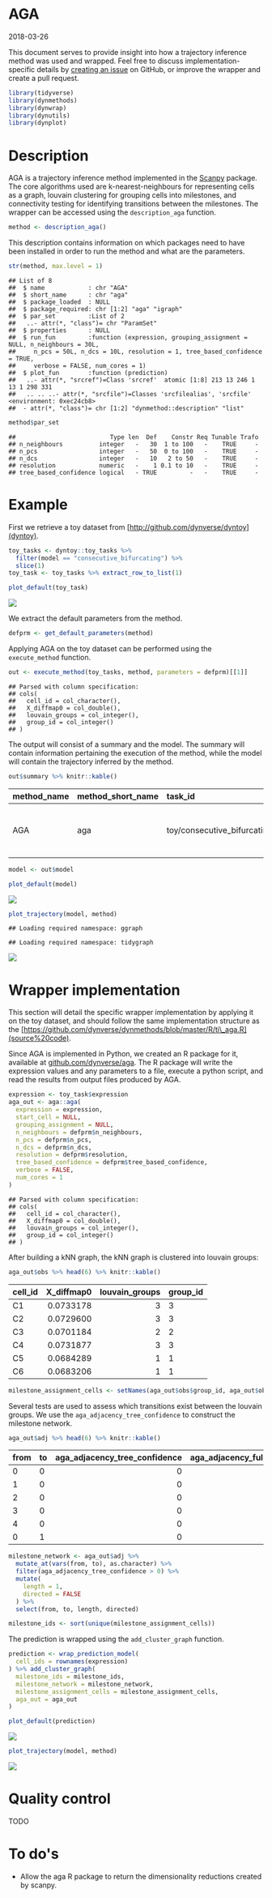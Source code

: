 AGA
================
2018-03-26

This document serves to provide insight into how a trajectory inference method was used and wrapped. Feel free to discuss implementation-specific details by [creating an issue](https://github.com/dynverse/dynmethods/issues) on GitHub, or improve the wrapper and create a pull request.

``` r
library(tidyverse)
library(dynmethods)
library(dynwrap)
library(dynutils)
library(dynplot)
```

Description
===========

AGA is a trajectory inference method implemented in the [Scanpy](https://scanpy.readthedocs.io/en/latest/) package. The core algorithms used are k-nearest-neighbours for representing cells as a graph, louvain clustering for grouping cells into milestones, and connectivity testing for identifying transitions between the milestones. The wrapper can be accessed using the `description_aga` function.

``` r
method <- description_aga()
```

This description contains information on which packages need to have been installed in order to run the method and what are the parameters.

``` r
str(method, max.level = 1)
```

    ## List of 8
    ##  $ name            : chr "AGA"
    ##  $ short_name      : chr "aga"
    ##  $ package_loaded  : NULL
    ##  $ package_required: chr [1:2] "aga" "igraph"
    ##  $ par_set         :List of 2
    ##   ..- attr(*, "class")= chr "ParamSet"
    ##  $ properties      : NULL
    ##  $ run_fun         :function (expression, grouping_assignment = NULL, n_neighbours = 30L, 
    ##     n_pcs = 50L, n_dcs = 10L, resolution = 1, tree_based_confidence = TRUE, 
    ##     verbose = FALSE, num_cores = 1)  
    ##  $ plot_fun        :function (prediction)  
    ##   ..- attr(*, "srcref")=Class 'srcref'  atomic [1:8] 213 13 246 1 13 1 298 331
    ##   .. .. ..- attr(*, "srcfile")=Classes 'srcfilealias', 'srcfile' <environment: 0xec24cb8> 
    ##  - attr(*, "class")= chr [1:2] "dynmethod::description" "list"

``` r
method$par_set
```

    ##                          Type len  Def    Constr Req Tunable Trafo
    ## n_neighbours          integer   -   30  1 to 100   -    TRUE     -
    ## n_pcs                 integer   -   50  0 to 100   -    TRUE     -
    ## n_dcs                 integer   -   10   2 to 50   -    TRUE     -
    ## resolution            numeric   -    1 0.1 to 10   -    TRUE     -
    ## tree_based_confidence logical   - TRUE         -   -    TRUE     -

Example
=======

First we retrieve a toy dataset from [http://github.com/dynverse/dyntoy](dyntoy).

``` r
toy_tasks <- dyntoy::toy_tasks %>% 
  filter(model == "consecutive_bifurcating") %>% 
  slice(1)
toy_task <- toy_tasks %>% extract_row_to_list(1)

plot_default(toy_task)
```

![](aga_files/figure-markdown_github/unnamed-chunk-5-1.png)

We extract the default parameters from the method.

``` r
defprm <- get_default_parameters(method)
```

Applying AGA on the toy dataset can be performed using the `execute_method` function.

``` r
out <- execute_method(toy_tasks, method, parameters = defprm)[[1]]
```

    ## Parsed with column specification:
    ## cols(
    ##   cell_id = col_character(),
    ##   X_diffmap0 = col_double(),
    ##   louvain_groups = col_integer(),
    ##   group_id = col_integer()
    ## )

The output will consist of a summary and the model. The summary will contain information pertaining the execution of the method, while the model will contain the trajectory inferred by the method.

``` r
out$summary %>% knitr::kable()
```

| method\_name | method\_short\_name | task\_id                        |  time\_sessionsetup|  time\_preprocessing|  time\_method|  time\_postprocessing|  time\_wrapping|  time\_sessioncleanup| error |  num\_files\_created|  num\_setseed\_calls| prior\_df                                                   |
|:-------------|:--------------------|:--------------------------------|-------------------:|--------------------:|-------------:|---------------------:|---------------:|---------------------:|:------|--------------------:|--------------------:|:------------------------------------------------------------|
| AGA          | aga                 | toy/consecutive\_bifurcating\_1 |           0.0130212|             8.65e-05|       1.43611|             0.2281947|       0.0001907|             0.0005667| NULL  |                    0|                    0| list(prior\_type = logical(0), prior\_names = character(0)) |

``` r
model <- out$model 

plot_default(model)
```

![](aga_files/figure-markdown_github/unnamed-chunk-8-1.png)

``` r
plot_trajectory(model, method)
```

    ## Loading required namespace: ggraph

    ## Loading required namespace: tidygraph

![](aga_files/figure-markdown_github/unnamed-chunk-8-2.png)

Wrapper implementation
======================

This section will detail the specific wrapper implementation by applying it on the toy dataset, and should follow the same implementation structure as the [https://github.com/dynverse/dynmethods/blob/master/R/ti\_aga.R](source%20code).

Since AGA is implemented in Python, we created an R package for it, available at [github.com/dynverse/aga](https://github.com/dynverse/aga). The R package will write the expression values and any parameters to a file, execute a python script, and read the results from output files produced by AGA.

``` r
expression <- toy_task$expression
aga_out <- aga::aga(
  expression = expression,
  start_cell = NULL,
  grouping_assignment = NULL,
  n_neighbours = defprm$n_neighbours,
  n_pcs = defprm$n_pcs,
  n_dcs = defprm$n_dcs,
  resolution = defprm$resolution,
  tree_based_confidence = defprm$tree_based_confidence,
  verbose = FALSE,
  num_cores = 1
)
```

    ## Parsed with column specification:
    ## cols(
    ##   cell_id = col_character(),
    ##   X_diffmap0 = col_double(),
    ##   louvain_groups = col_integer(),
    ##   group_id = col_integer()
    ## )

After building a kNN graph, the kNN graph is clustered into louvain groups:

``` r
aga_out$obs %>% head(6) %>% knitr::kable()
```

| cell\_id |  X\_diffmap0|  louvain\_groups| group\_id |
|:---------|------------:|----------------:|:----------|
| C1       |    0.0733178|                3| 3         |
| C2       |    0.0729600|                3| 3         |
| C3       |    0.0701184|                2| 2         |
| C4       |    0.0731877|                3| 3         |
| C5       |    0.0684289|                1| 1         |
| C6       |    0.0683206|                1| 1         |

``` r
milestone_assignment_cells <- setNames(aga_out$obs$group_id, aga_out$obs$cell_id)
```

Several tests are used to assess which transitions exist between the louvain groups. We use the `aga_adjacency_tree_confidence` to construct the milestone network.

``` r
aga_out$adj %>% head(6) %>% knitr::kable()
```

| from | to  |  aga\_adjacency\_tree\_confidence|  aga\_adjacency\_full\_confidence|  aga\_adjacency\_full\_attachedness|
|:-----|:----|---------------------------------:|---------------------------------:|-----------------------------------:|
| 0    | 0   |                                 0|                         0.0000000|                                   0|
| 1    | 0   |                                 0|                         0.0000000|                                   0|
| 2    | 0   |                                 0|                         0.0000000|                                   0|
| 3    | 0   |                                 0|                         0.2819045|                                  28|
| 4    | 0   |                                 0|                         1.0000000|                                 213|
| 0    | 1   |                                 0|                         0.0000000|                                   0|

``` r
milestone_network <- aga_out$adj %>%
  mutate_at(vars(from, to), as.character) %>%
  filter(aga_adjacency_tree_confidence > 0) %>%
  mutate(
    length = 1,
    directed = FALSE
  ) %>%
  select(from, to, length, directed)

milestone_ids <- sort(unique(milestone_assignment_cells))
```

The prediction is wrapped using the `add_cluster_graph` function.

``` r
prediction <- wrap_prediction_model(
  cell_ids = rownames(expression)
) %>% add_cluster_graph(
  milestone_ids = milestone_ids,
  milestone_network = milestone_network,
  milestone_assignment_cells = milestone_assignment_cells,
  aga_out = aga_out
)

plot_default(prediction)
```

![](aga_files/figure-markdown_github/unnamed-chunk-12-1.png)

``` r
plot_trajectory(model, method)
```

![](aga_files/figure-markdown_github/unnamed-chunk-12-2.png)

Quality control
===============

TODO

To do's
=======

-   Allow the aga R package to return the dimensionality reductions created by scanpy.
